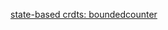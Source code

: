 [state-based crdts: boundedcounter](https://www.bartoszsypytkowski.com/state-based-crdts-bounded-counter)

